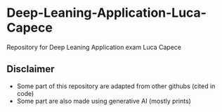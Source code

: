 # Deep-Leaning-Application-Luca-Capece
Repository for Deep Leaning Application exam Luca Capece

## Disclaimer
- Some part of this repository are adapted from other githubs (cited in code)
- Some part are also made using generative AI (mostly prints)
